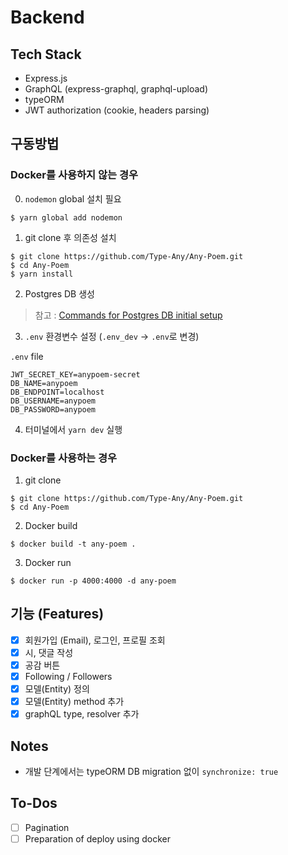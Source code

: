 # Backend

## Tech Stack

- Express.js
- GraphQL (express-graphql, graphql-upload)
- typeORM
- JWT authorization (cookie, headers parsing)

## 구동방법

### Docker를 사용하지 않는 경우

0. `nodemon` global 설치 필요

```shell
$ yarn global add nodemon
```

1. git clone 후 의존성 설치

```shell
$ git clone https://github.com/Type-Any/Any-Poem.git
$ cd Any-Poem
$ yarn install
```

2. Postgres DB 생성

> 참고 : [Commands for Postgres DB initial setup](https://mattdamon108.github.io/post/backend/1/2019-02-25-Commands-for-Postgres-DB-setup/)

3. `.env` 환경변수 설정 (`.env_dev` -> `.env`로 변경)

`.env` file

```
JWT_SECRET_KEY=anypoem-secret
DB_NAME=anypoem
DB_ENDPOINT=localhost
DB_USERNAME=anypoem
DB_PASSWORD=anypoem
```

4. 터미널에서 `yarn dev` 실행

### Docker를 사용하는 경우

1. git clone

```shell
$ git clone https://github.com/Type-Any/Any-Poem.git
$ cd Any-Poem
```

2. Docker build

```shell
$ docker build -t any-poem .
```

3. Docker run

```shell
$ docker run -p 4000:4000 -d any-poem
```

## 기능 (Features)

- [x] 회원가입 (Email), 로그인, 프로필 조회
- [x] 시, 댓글 작성
- [x] 공감 버튼
- [x] Following / Followers
- [x] 모델(Entity) 정의
- [x] 모델(Entity) method 추가
- [x] graphQL type, resolver 추가

## Notes

- 개발 단계에서는 typeORM DB migration 없이 `synchronize: true`

## To-Dos

- [ ] Pagination
- [ ] Preparation of deploy using docker
